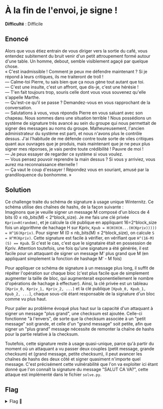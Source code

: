 # À la fin de l'envoi, je signe !

**Difficulté** : Difficile

## Enoncé
Alors que vous étiez entrain de vous diriger vers la sortie du café, vous entendez subitement du bruit venir d'un petit attroupement formé autour d'une table. Un homme, debout, semble visiblement agaçé par quelque chose.   
« C'est inadmissible ! Comment je peux me défendre maintenant ? Si je répond à leurs critiques, ils me traiteront de troll !   
— Calme-toi Pierre, tu sais bien que ça nous gène tout autant que toi.   
— C'est une insulte, c'est un affront, que dis-je, c'est une hérésie !   
— T'en fait toujours trop, souris celle dont vous vous souvenez qu'elle s'appelle Marthe.   
— Qu'est-ce qu'il se passe ? Demandez-vous en vous rapprochant de la conversation.   
— Salutations à vous, vous répondis Pierre en vous saluant avec son chapeau. Nous sommes dans une situation terrible ! Nous possédions un système de signature très avancé au sein du groupe qui nous permettait de signer des messages au noms du groupe. Malheureusement, l'ancien administrateur du système est parti, et nous n'avons plus le contrôle dessus. J'ai l'habitude de me défende contre toute sorte de viles critiques quant aux ouvrages que je produis, mais maintenant que je ne peux plus signer mes réponses, je vais perdre toute crédibilité ! Pauvre de moi !   
— Je peux essayer de regarder ce système si vous voulez.   
— Vous pensez pouvoir reprendre la main dessus ? Si vous y arriviez, vous aurez ma reconnaissance éternelle !   
— Ça vaut le coup d'essayer ! Répondez vous en souriant, amusé par la grandiloquence du bonhomme. »   


## Solution

Ce challenge traite du schéma de signature à usage unique Winternitz. Ce schéma utilise des chaînes de hashs, de la façon suivante :  
Imaginons que je veuille signer un message M composé d'un blocs de 4 bits (0 ≤ nb_bits(M) < 2^block_size). Je me fais une clé privée `Kpriv=H(random)`, et je calcule la clé publique en appliquant 16=2^block_size fois un algorithme de hachage H sur Kpriv, `Kpub = H(H(H(H...(H(Kpriv))))) = H^16(Kpriv)`. Pour signer M (0 ≤ nb_bits(M) ≤ 2^block_size), on calcule `S = H^M(Kpriv)`. Cette signature est facile à vérifier, en vérifiant que `H^(16-M)(S) == Kpub`. Si c'est le cas, c'est que le signataire était en possession de Kpriv. Attention toutefois, une fois qu'une signature a été générée, il est facile pour un attaquant de signer un message M' plus grand que M (en appliquant simplement la fonction de hashage M' - M fois)

Pour appliquer ce schéma de signature à un message plus long, il suffit de répéter l'opération sur chaque bloc (c'est plus facile que de simplement augmenter la taille de bloc, qui augmenterait exponentiellement le nombre d'opérations de hachage à effectuer). Ainsi, la clé privée est un tableau `[Kpriv_0, Kpriv_1, Kpriv_2, ...]` et la clé publique `[Kpub_0, Kpub_1, Kpub_2, ...]`, chaque sous-clé étant responsable de la signature d'un bloc comme vu plus haut.

Pour palier au problème évoqué plus haut sur la capacité d'un attaquant à signer un message "plus grand", une checksum est ajoutée. Celle-ci fonctionne "à l'envers", de sorte que la checksum associée à un "petit message" soit grande, et celle d'un "grand message" soit petite, afin que signer un "plus grand" message nécessite de remonter la chaîne de hashs pour la partie relative à la checksum. 

Toutefois, cette signature reste à usage quasi-unique, parce qu'à partir du moment où un attaquant a vu passer deux couples (petit message, grande checksum) et (grand message, petite checksum), il peut avancer les chaînes de hashs des deux côté et signer quasiment n'importe quel message. C'est précisément cette vulnérabilité que l'on va exploiter ici étant donné que l'on connaît la signature du message "SALUT CA VA?", cette attaque est implémenté dans le fichier `solve.py`.


## Flag

<details>
<summary> Flag 🚩</summary>

```
404CTF{Wint3r_i5_c0m1ng}
```